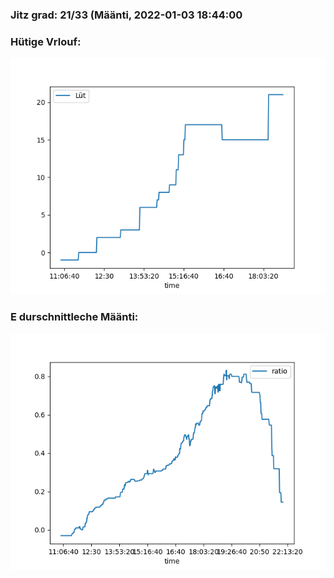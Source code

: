 ### Jitz grad: 21/33 (Määnti, 2022-01-03 18:44:00

### Hütige Vrlouf:
![Graph](Today.png)

### E durschnittleche Määnti:
![Graph](Määnti.png)